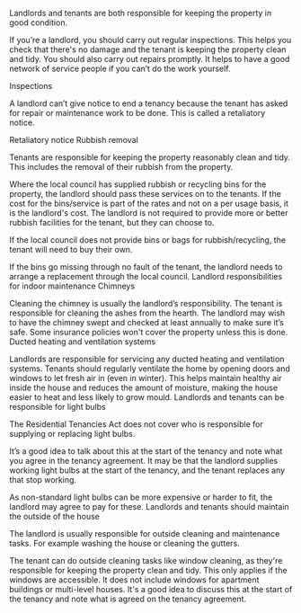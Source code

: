 Landlords and tenants are both responsible for keeping the property in good condition.

If you’re a landlord, you should carry out regular inspections. This helps you check that there's no damage and the tenant is keeping the property clean and tidy. You should also carry out repairs promptly. It helps to have a good network of service people if you can’t do the work yourself.

Inspections

A landlord can’t give notice to end a tenancy because the tenant has asked for repair or maintenance work to be done. This is called a retaliatory notice.

Retaliatory notice
Rubbish removal

Tenants are responsible for keeping the property reasonably clean and tidy. This includes the removal of their rubbish from the property.  

Where the local council has supplied rubbish or recycling bins for the property, the landlord should pass these services on to the tenants. If the cost for the bins/service is part of the rates and not on a per usage basis, it is the landlord's cost. The landlord is not required to provide more or better rubbish facilities for the tenant, but they can choose to. 

If the local council does not provide bins or bags for rubbish/recycling, the tenant will need to buy their own.

If the bins go missing through no fault of the tenant, the landlord needs to arrange a replacement through the local council.
Landlord responsibilities for indoor maintenance
Chimneys

Cleaning the chimney is usually the landlord’s responsibility. The tenant is responsible for cleaning the ashes from the hearth. The landlord may wish to have the chimney swept and checked at least annually to make sure it’s safe. Some insurance policies won't cover the property unless this is done.
Ducted heating and ventilation systems

Landlords are responsible for servicing any ducted heating and ventilation systems. Tenants should regularly ventilate the home by opening doors and windows to let fresh air in (even in winter). This helps maintain healthy air inside the house and reduces the amount of moisture, making the house easier to heat and less likely to grow mould.
Landlords and tenants can be responsible for light bulbs

The Residential Tenancies Act does not cover who is responsible for supplying or replacing light bulbs.

It’s a good idea to talk about this at the start of the tenancy and note what you agree in the tenancy agreement. It may be that the landlord supplies working light bulbs at the start of the tenancy, and the tenant replaces any that stop working.

As non-standard light bulbs can be more expensive or harder to fit, the landlord may agree to pay for these.
Landlords and tenants should maintain the outside of the house

The landlord is usually responsible for outside cleaning and maintenance tasks. For example washing the house or cleaning the gutters.

The tenant can do outside cleaning tasks like window cleaning, as they're responsible for keeping the property clean and tidy. This only applies if the windows are accessible. It does not include windows for apartment buildings or multi-level houses. It's a good idea to discuss this at the start of the tenancy and note what is agreed on the tenancy agreement.
